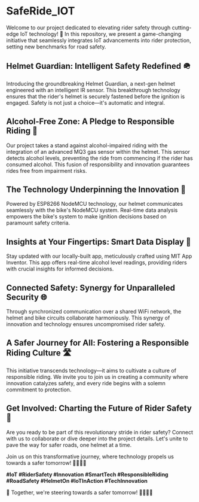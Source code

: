 # SafeRide_IOT

Welcome to our project dedicated to elevating rider safety through cutting-edge IoT technology! 🎯 In this repository, we present a game-changing initiative that seamlessly integrates IoT advancements into rider protection, setting new benchmarks for road safety.

## **Helmet Guardian: Intelligent Safety Redefined** 🪖
Introducing the groundbreaking Helmet Guardian, a next-gen helmet engineered with an intelligent IR sensor. This breakthrough technology ensures that the rider's helmet is securely fastened before the ignition is engaged. Safety is not just a choice—it's automatic and integral.

## **Alcohol-Free Zone: A Pledge to Responsible Riding** 🚫
Our project takes a stand against alcohol-impaired riding with the integration of an advanced MQ3 gas sensor within the helmet. This sensor detects alcohol levels, preventing the ride from commencing if the rider has consumed alcohol. This fusion of responsibility and innovation guarantees rides free from impairment risks.

## **The Technology Underpinning the Innovation** 🔌
Powered by ESP8266 NodeMCU technology, our helmet communicates seamlessly with the bike's NodeMCU system. Real-time data analysis empowers the bike's system to make ignition decisions based on paramount safety criteria.

## **Insights at Your Fingertips: Smart Data Display** 📱
Stay updated with our locally-built app, meticulously crafted using MIT App Inventor. This app offers real-time alcohol level readings, providing riders with crucial insights for informed decisions.

## **Connected Safety: Synergy for Unparalleled Security** 🌐
Through synchronized communication over a shared WiFi network, the helmet and bike circuits collaborate harmoniously. This synergy of innovation and technology ensures uncompromised rider safety.

## **A Safer Journey for All: Fostering a Responsible Riding Culture** 🛣️
This initiative transcends technology—it aims to cultivate a culture of responsible riding. We invite you to join us in creating a community where innovation catalyzes safety, and every ride begins with a solemn commitment to protection.

## **Get Involved: Charting the Future of Rider Safety** 🔗
Are you ready to be part of this revolutionary stride in rider safety? Connect with us to collaborate or dive deeper into the project details. Let's unite to pave the way for safer roads, one helmet at a time. 

Join us on this transformative journey, where technology propels us towards a safer tomorrow! 🚴‍♂️🔐🛵
  
**#IoT #RiderSafety #Innovation #SmartTech #ResponsibleRiding #RoadSafety #HelmetOn #IoTInAction #TechInnovation**

🚀 Together, we're steering towards a safer tomorrow! 🚴‍♂️🔐🛵
